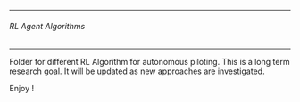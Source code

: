 ----------------------------
###### RL Agent Algorithms
---------------------------

Folder for different RL Algorithm for autonomous piloting. This is a long term research goal. 
It will be updated as new approaches are investigated. 


Enjoy !
